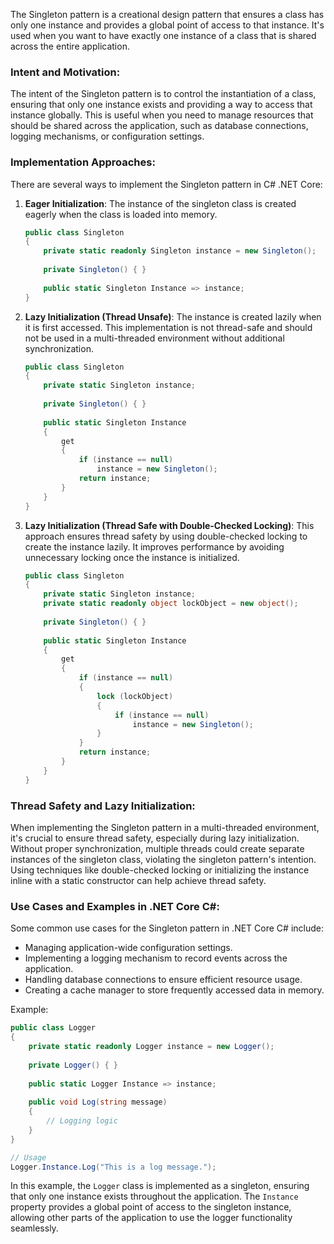 The Singleton pattern is a creational design pattern that ensures a class has only one instance and provides a global point of access to that instance. It's used when you want to have exactly one instance of a class that is shared across the entire application.

### Intent and Motivation:
The intent of the Singleton pattern is to control the instantiation of a class, ensuring that only one instance exists and providing a way to access that instance globally. This is useful when you need to manage resources that should be shared across the application, such as database connections, logging mechanisms, or configuration settings.

### Implementation Approaches:
There are several ways to implement the Singleton pattern in C# .NET Core:

1. **Eager Initialization**:
   The instance of the singleton class is created eagerly when the class is loaded into memory.
   
   ```csharp
   public class Singleton
   {
       private static readonly Singleton instance = new Singleton();
       
       private Singleton() { }
       
       public static Singleton Instance => instance;
   }
   ```

2. **Lazy Initialization (Thread Unsafe)**:
   The instance is created lazily when it is first accessed. This implementation is not thread-safe and should not be used in a multi-threaded environment without additional synchronization.
   
   ```csharp
   public class Singleton
   {
       private static Singleton instance;
       
       private Singleton() { }
       
       public static Singleton Instance
       {
           get
           {
               if (instance == null)
                   instance = new Singleton();
               return instance;
           }
       }
   }
   ```

3. **Lazy Initialization (Thread Safe with Double-Checked Locking)**:
   This approach ensures thread safety by using double-checked locking to create the instance lazily. It improves performance by avoiding unnecessary locking once the instance is initialized.
   
   ```csharp
   public class Singleton
   {
       private static Singleton instance;
       private static readonly object lockObject = new object();
       
       private Singleton() { }
       
       public static Singleton Instance
       {
           get
           {
               if (instance == null)
               {
                   lock (lockObject)
                   {
                       if (instance == null)
                           instance = new Singleton();
                   }
               }
               return instance;
           }
       }
   }
   ```

### Thread Safety and Lazy Initialization:
When implementing the Singleton pattern in a multi-threaded environment, it's crucial to ensure thread safety, especially during lazy initialization. Without proper synchronization, multiple threads could create separate instances of the singleton class, violating the singleton pattern's intention. Using techniques like double-checked locking or initializing the instance inline with a static constructor can help achieve thread safety.

### Use Cases and Examples in .NET Core C#:
Some common use cases for the Singleton pattern in .NET Core C# include:
- Managing application-wide configuration settings.
- Implementing a logging mechanism to record events across the application.
- Handling database connections to ensure efficient resource usage.
- Creating a cache manager to store frequently accessed data in memory.

Example:
```csharp
public class Logger
{
    private static readonly Logger instance = new Logger();
    
    private Logger() { }
    
    public static Logger Instance => instance;
    
    public void Log(string message)
    {
        // Logging logic
    }
}

// Usage
Logger.Instance.Log("This is a log message.");
```

In this example, the `Logger` class is implemented as a singleton, ensuring that only one instance exists throughout the application. The `Instance` property provides a global point of access to the singleton instance, allowing other parts of the application to use the logger functionality seamlessly.